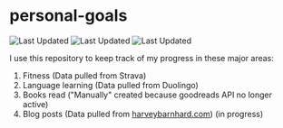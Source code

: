 # personal-goals
![Last Updated](https://img.shields.io/date/1616469857?color=FC4C02&label=Fitness%20Updated&logo=strava)
![Last Updated](https://img.shields.io/date/1616469857?color=7ac70c&label=Language%20Updated&logo=duolingo)
![Last Updated](https://img.shields.io/date/1616469857?color=e9e5cd&label=Books%20Updated&logo=goodreads)

I use this repository to keep track of my progress in these major areas:

1. Fitness (Data pulled from Strava)
2. Language learning (Data pulled from Duolingo)
3. Books read ("Manually" created because goodreads API no longer active)
4. Blog posts (Data pulled from [harveybarnhard.com](https://harveybarnhard.com)) (in progress)
